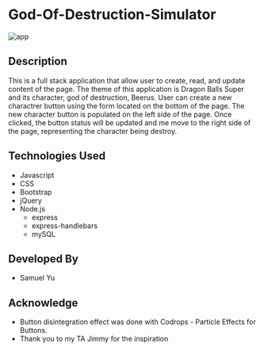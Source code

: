 # God-Of-Destruction-Simulator

![app](public/image/demo.png "beerus app")

## Description 
This is a full stack application that allow user to create, read, and update content of the page. The theme of this application is Dragon Balls Super and its character, god of destruction, Beerus. User can create a new charactrer button using the form located on the bottom of the page. The new character button is populated on the left side of the page. Once clicked, the button status will be updated and me move to the right side of the page, representing the character being destroy. 

## Technologies Used
+ Javascript
+ CSS
+ Bootstrap
+ jQuery
+ Node.js
    + express 
    + express-handlebars
    + mySQL

##  Developed By
* Samuel Yu

## Acknowledge
-  Button disintegration effect was done with Codrops - Particle Effects for Buttons.
-   Thank you to my TA Jimmy for the inspiration

